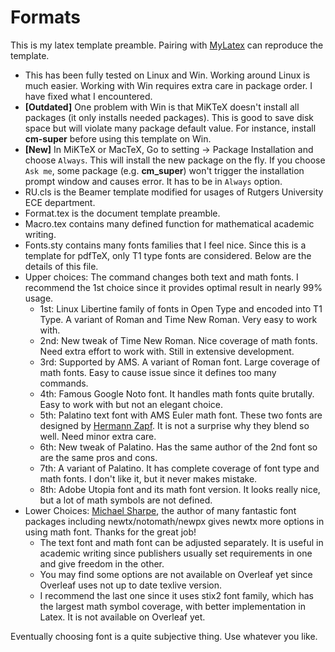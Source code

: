 # Formats

This is my latex template preamble. Pairing with [MyLatex](https://github.com/kwang0913/MyLatex/tree/main/Example) can reproduce the template.

- This has been fully tested on Linux and Win. Working around Linux is much easier. Working with Win requires extra care in package order. I have fixed what I encountered.
- __[Outdated]__ One problem with Win is that MiKTeX doesn't install all packages (it only installs needed packages). This is good to save disk space but will violate many package default value. For instance, install __cm-super__ before using this template on Win.
- __[New]__ In MiKTeX or MacTeX, Go to setting $\rightarrow$ Package Installation and choose `Always`. This will install the new package on the fly. If you choose `Ask me`, some package (e.g. __cm_super__) won't trigger the installation prompt window and causes error. It has to be in `Always` option.
- RU.cls is the Beamer template modified for usages of Rutgers University ECE department.
- Format.tex is the document template preamble.
- Macro.tex contains many defined function for mathematical academic writing.
- Fonts.sty contains many fonts families that I feel nice. Since this is a template for pdfTeX, only T1 type fonts are considered. Below are the details of this file.
- Upper choices: The command changes both text and math fonts. I recommend the 1st choice since it provides optimal result in nearly 99% usage.
  - 1st: Linux Libertine family of fonts in Open Type and encoded into T1 Type. A variant of Roman and Time New Roman. Very easy to work with.
  - 2nd: New tweak of Time New Roman. Nice coverage of math fonts. Need extra effort to work with. Still in extensive development.
  - 3rd: Supported by AMS. A variant of Roman font. Large coverage of math fonts. Easy to cause issue since it defines too many commands.
  - 4th: Famous Google Noto font. It handles math fonts quite brutally. Easy to work with but not an elegant choice.
  - 5th: Palatino text font with AMS Euler math font. These two fonts are designed by [Hermann Zapf](https://en.wikipedia.org/wiki/Hermann_Zapf). It is not a surprise why they blend so well. Need minor extra care.
  - 6th: New tweak of Palatino. Has the same author of the 2nd font so are the same pros and cons.
  - 7th: A variant of Palatino. It has complete coverage of font type and math fonts. I don't like it, but it never makes mistake.
  - 8th: Adobe Utopia font and its math font version. It looks really nice, but a lot of math symbols are not defined.
- Lower Choices: [Michael Sharpe](https://ctan.org/author/sharpe), the author of many fantastic font packages including newtx/notomath/newpx gives newtx more options in using math font. Thanks for the great job!
  - The text font and math font can be adjusted separately. It is useful in academic writing since publishers usually set requirements in one and give freedom in the other.
  - You may find some options are not available on Overleaf yet since Overleaf uses not up to date texlive version.
  - I recommend the last one since it uses stix2 font family, which has the largest math symbol coverage, with better implementation in Latex. It is not available on Overleaf yet.

Eventually choosing font is a quite subjective thing. Use whatever you like.

